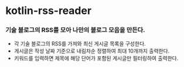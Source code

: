 # kotlin-rss-reader

### 기술 블로그의 RSS를 모아 나만의 블로그 모음을 만든다.

- 각 기술 블로그의 RSS를 가져와 최신 게시글 목록을 구성한다.
- 게시글은 작성 날짜 기준으로 내림차순 정렬하여 최대 10개까지 출력한다.
- 키워드를 입력하면 제목에 해당 단어가 포함된 게시글만 필터링하여 출력한다.

